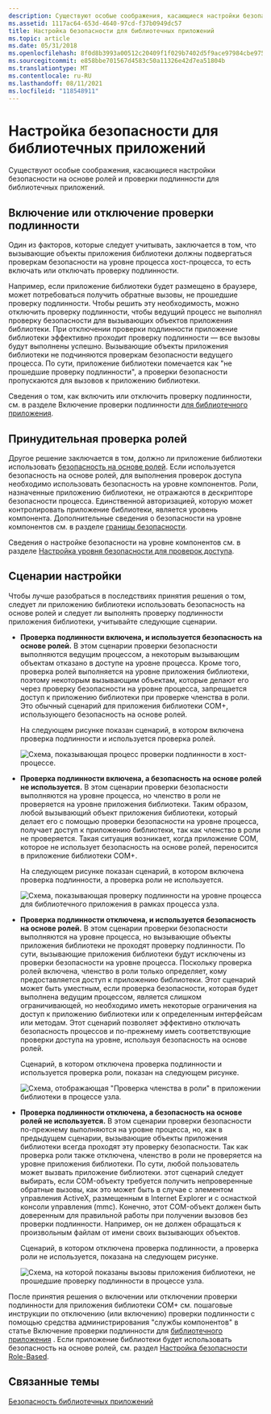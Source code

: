 ```yaml
---
description: Существуют особые соображения, касающиеся настройки безопасности на основе ролей и проверки подлинности для библиотечных приложений.
ms.assetid: 1117ac64-653d-4640-97cd-f37b0949dc57
title: Настройка безопасности для библиотечных приложений
ms.topic: article
ms.date: 05/31/2018
ms.openlocfilehash: 8f0d8b3993a00512c20409f1f029b7402d5f9ace97984cbe9757453b5672125f
ms.sourcegitcommit: e858bbe701567d4583c50a11326e42d7ea51804b
ms.translationtype: MT
ms.contentlocale: ru-RU
ms.lasthandoff: 08/11/2021
ms.locfileid: "118548911"
---
```

# <a name="configuring-security-for-library-applications"></a>Настройка безопасности для библиотечных приложений

Существуют особые соображения, касающиеся настройки безопасности на основе ролей и проверки подлинности для библиотечных приложений.

## <a name="enabling-or-disabling-authentication"></a>Включение или отключение проверки подлинности

Один из факторов, которые следует учитывать, заключается в том, что вызывающие объекты приложения библиотеки должны подвергаться проверкам безопасности на уровне процесса хост-процесса, то есть включать или отключать проверку подлинности.

Например, если приложение библиотеки будет размещено в браузере, может потребоваться получить обратные вызовы, не прошедшие проверку подлинности. Чтобы решить эту необходимость, можно отключить проверку подлинности, чтобы ведущий процесс не выполнял проверку безопасности для вызывающих объектов приложения библиотеки. При отключении проверки подлинности приложение библиотеки эффективно проходит проверку подлинности — все вызовы будут выполнены успешно. Вызывающие объекты приложения библиотеки не подчиняются проверкам безопасности ведущего процесса. По сути, приложение библиотеки помечается как "не прошедшие проверку подлинности", а проверки безопасности пропускаются для вызовов к приложению библиотеки.

Сведения о том, как включить или отключить проверку подлинности, см. в разделе Включение проверки подлинности [для библиотечного приложения](enabling-authentication-for-a-library-application.md).

## <a name="enforcing-role-checks"></a>Принудительная проверка ролей

Другое решение заключается в том, должно ли приложение библиотеки использовать [безопасность на основе ролей](role-based-security-administration.md). Если используется безопасность на основе ролей, для выполнения проверок доступа необходимо использовать безопасность на уровне компонентов. Роли, назначенные приложению библиотеки, не отражаются в дескрипторе безопасности процесса. Единственной авторизацией, которую может контролировать приложение библиотеки, является уровень компонента. Дополнительные сведения о безопасности на уровне компонентов см. в разделе [границы безопасности](security-boundaries.md).

Сведения о настройке безопасности на уровне компонентов см. в разделе [Настройка уровня безопасности для проверок доступа](setting-a-security-level-for-access-checks.md).

## <a name="configuration-scenarios"></a>Сценарии настройки

Чтобы лучше разобраться в последствиях принятия решения о том, следует ли приложению библиотеки использовать безопасность на основе ролей и следует ли выполнять проверку подлинности приложения библиотеки, учитывайте следующие сценарии.

-   **Проверка подлинности включена, и используется безопасность на основе ролей.** В этом сценарии проверки безопасности выполняются ведущим процессом, а некоторым вызывающим объектам отказано в доступе на уровне процесса. Кроме того, проверка ролей выполняется на уровне приложения библиотеки, поэтому некоторым вызывающим объектам, которые делают его через проверку безопасности на уровне процесса, запрещается доступ к приложению библиотеки при проверке членства в роли. Это обычный сценарий для приложения библиотеки COM+, использующего безопасность на основе ролей.

    На следующем рисунке показан сценарий, в котором включена проверка подлинности и используется проверка ролей.

    ![Схема, показывающая процесс проверки подлинности в хост-процессе.](images/18004ed7-e95e-4c66-9e17-f163cdeefd71.png)

-   **Проверка подлинности включена, а безопасность на основе ролей не используется.** В этом сценарии проверки безопасности выполняются на уровне процесса, но членство в роли не проверяется на уровне приложения библиотеки. Таким образом, любой вызывающий объект приложения библиотеки, который делает его с помощью проверки безопасности на уровне процесса, получает доступ к приложению библиотеки, так как членство в роли не проверяется. Такая ситуация возникает, когда приложение COM, которое не использует безопасность на основе ролей, переносится в приложение библиотеки COM+.

    На следующем рисунке показан сценарий, в котором включена проверка подлинности, а проверка роли не используется.

    ![Схема, показывающая проверку подлинности на уровне процесса для библиотечного приложения в рамках процесса узла.](images/3e5a64c6-39a9-4ff7-b084-8396fe779210.png)

-   **Проверка подлинности отключена, и используется безопасность на основе ролей.** В этом сценарии проверки безопасности выполняются на уровне процесса, но вызывающие объекты приложения библиотеки не проходят проверку подлинности. По сути, вызывающие приложения библиотеки будут исключены из проверки безопасности на уровне процесса. Поскольку проверка ролей включена, членство в роли только определяет, кому предоставляется доступ к приложению библиотеки. Этот сценарий может быть уместным, если проверка безопасности, которая будет выполнена ведущим процессом, является слишком ограничивающей, но необходимо иметь некоторые ограничения на доступ к приложению библиотеки или к определенным интерфейсам или методам. Этот сценарий позволяет эффективно отключать безопасность процессов и по-прежнему иметь соответствующие проверки доступа на уровне, используя безопасность на основе ролей.

    Сценарий, в котором отключена проверка подлинности и используется проверка роли, показан на следующем рисунке.

    ![Схема, отображающая "Проверка членства в роли" в приложении библиотеки в процессе узла.](images/e0cc604c-ba86-4087-9a74-1b6fdce8d69a.png)

-   **Проверка подлинности отключена, а безопасность на основе ролей не используется.** В этом сценарии проверки безопасности по-прежнему выполняются на уровне процесса, но, как в предыдущем сценарии, вызывающие объекты приложения библиотеки всегда проходят эту проверку безопасности. Так как проверка роли также отключена, членство в роли не проверяется на уровне приложения библиотеки. По сути, любой пользователь может вызвать приложение библиотеки. этот сценарий следует выбирать, если COM-объекту требуется получить непроверенные обратные вызовы, как это может быть в случае с элементом управления ActiveX, размещенным в Internet Explorer и с оснасткой консоли управления (mmc). Конечно, этот COM-объект должен быть доверенным для правильной работы при получении вызовов без проверки подлинности. Например, он не должен обращаться к произвольным файлам от имени своих вызывающих объектов.

    Сценарий, в котором отключена проверка подлинности, а проверка роли не используется, показана на следующем рисунке.

    ![Схема, на которой показаны вызовы приложения библиотеки, не прошедшие проверку подлинности в процессе узла.](images/df3c9a02-52dd-4e07-a5f1-76cef0dab5cb.png)

После принятия решения о включении или отключении проверки подлинности для приложения библиотеки COM+ см. пошаговые инструкции по отключению (или включению) проверки подлинности с помощью средства администрирования "службы компонентов" в статье Включение проверки подлинности для [библиотечного приложения](enabling-authentication-for-a-library-application.md) . Если приложение библиотеки будет использовать безопасность на основе ролей, см. раздел [Настройка безопасности Role-Based](configuring-role-based-security.md).

## <a name="related-topics"></a>Связанные темы

<dl> <dt>

[Безопасность библиотечных приложений](library-application-security.md)
</dt> </dl>

 

 



